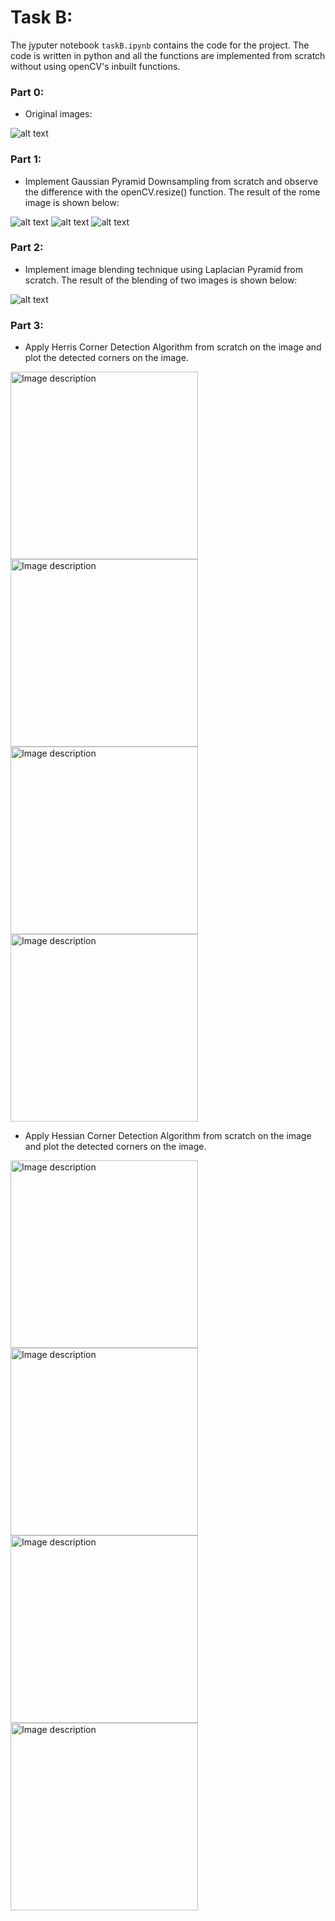 # Task B:
The jyputer notebook `taskB.ipynb` contains the code for the project. The code is written in python and all the functions are implemented from scratch without using openCV's inbuilt functions.

### Part 0:
- Original images:

![alt text](results/original.png)

### Part 1:
- Implement Gaussian Pyramid Downsampling from scratch and observe the difference with the openCV.resize() function. The result of the rome image is shown below:

![alt text](results/gauss.png)
![alt text](results/opencv.png)
![alt text](results/diff.png)

### Part 2:
- Implement image blending technique using Laplacian Pyramid from scratch. The result of the blending of two images is shown below:

![alt text](results/blend.png)


### Part 3:
- Apply Herris Corner Detection Algorithm from scratch on the image and plot the detected corners on the image.


<img src="results/harris/parrot.png" alt="Image description" width="300" height="300"><img src="results/harris/chess.png" alt="Image description" width="300" height="300"><img src="results/harris/cat.png" alt="Image description" width="300" height="300"><img src="results/harris/rome.png" alt="Image description" width="300" height="300">

- Apply Hessian Corner Detection Algorithm from scratch on the image and plot the detected corners on the image.


<img src="results/hessian/parrot.png" alt="Image description" width="300" height="300"><img src="results/hessian/chess.png" alt="Image description" width="300" height="300"><img src="results/hessian/cat.png" alt="Image description" width="300" height="300"><img src="results/hessian/rome.png" alt="Image description" width="300" height="300">

